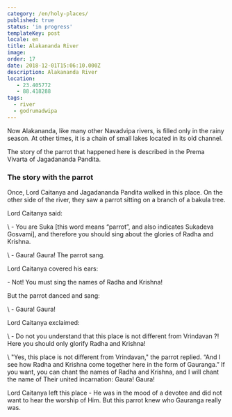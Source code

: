 ```yaml
---
category: /en/holy-places/
published: true
status: 'in progress'
templateKey: post
locale: en
title: Alakananda River
image:
order: 17
date: 2018-12-01T15:06:10.000Z
description: Alakananda River
location:
   - 23.405772
   - 88.418288
tags:
  - river
  - godrumadwipa
---
```

Now Alakananda, like many other Navadvipa rivers, is filled only in the rainy season. At other times, it is a chain of small lakes located in its old channel.

The story of the parrot that happened here is described in the Prema Vivarta of Jagadananda Pandita.

### The story with the parrot
Once, Lord Caitanya and Jagadananda Pandita walked in this place. On the other side of the river, they saw a parrot sitting on a branch of a bakula tree.

Lord Caitanya said:

\ - You are Suka [this word means “parrot”, and also indicates Sukadeva Gosvami], and therefore you should sing about the glories of Radha and Krishna.

\ - Gaura! Gaura! The parrot sang.

Lord Caitanya covered his ears:

\- Not! You must sing the names of Radha and Krishna!

But the parrot danced and sang:

\ - Gaura! Gaura!

Lord Caitanya exclaimed:

\ - Do not you understand that this place is not different from Vrindavan ?! Here you should only glorify Radha and Krishna!

\ "Yes, this place is not different from Vrindavan," the parrot replied. “And I see how Radha and Krishna come together here in the form of Gauranga.” If you want, you can chant the names of Radha and Krishna, and I will chant the name of Their united incarnation: Gaura! Gaura!

Lord Caitanya left this place - He was in the mood of a devotee and did not want to hear the worship of Him. But this parrot knew who Gauranga really was.

<tbd locale="en" url="mailto:haribol@mayapur.live"></tbd>
